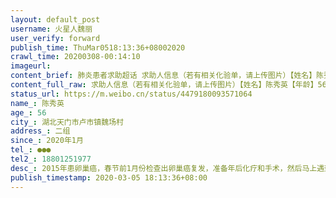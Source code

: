 ```yaml
---
layout: default_post
username: 火星人魏丽
user_verify: forward
publish_time: ThuMar0518:13:36+08002020
crawl_time: 20200308-00:14:10
imageurl: 
content_brief: 肺炎患者求助超话 求助人信息（若有相关化验单，请上传图片）【姓名】陈秀英【年龄】56【所在城市】湖北天门市 卢市镇 魏场村【所在小区、社区】二组【患病时间】2020年1月【联系方式】●●●  ●●●【其他紧急联系人】●●●【病情描述】 2015年患卵巢癌，春节前1月份检 ...全文
content_full_raw: 求助人信息（若有相关化验单，请上传图片）【姓名】陈秀英【年龄】56【所在城市】湖北天门市卢市镇魏场村【所在小区、社区】二组【患病时间】2020年1月【联系方式】●●●【其他紧急联系人】●●●【病情描述】2015年患卵巢癌，春节前1月份检查出卵巢癌复发，准备年后化疗和手术，然后马上遇到了严重疫情，在家熬了一个月，目前肿瘤大了，压迫膀胱，造成尿频，疼痛，随时有转移的风险，时间就是生命，急需收入院进行规范治疗，但目前联系不到医院，救救我母亲吧！求助求助！@头条新闻@人民日报@湖北日报@央视新闻@中报视频@长江日报@@@梁晚笛
status_url: https://m.weibo.cn/status/4479180093571064
name_: 陈秀英
age_: 56
city_: 湖北天门市卢市镇魏场村
address_: 二组
since_: 2020年1月
tel_: ●●●
tel2_: 18801251977
desc_: 2015年患卵巢癌，春节前1月份检查出卵巢癌复发，准备年后化疗和手术，然后马上遇到了严重疫情，在家熬了一个月，目前肿瘤大了，压迫膀胱，造成尿频，疼痛，随时有转移的风险，时间就是生命，急需收入院进行规范治疗，但目前联系不到医院，救救我母亲吧！求助求助！@头条新闻@人民日报@湖北日报@央视新闻@中报视频@长江日报@@@梁晚笛
publish_timestamp: 2020-03-05 18:13:36+08:00
---
```

